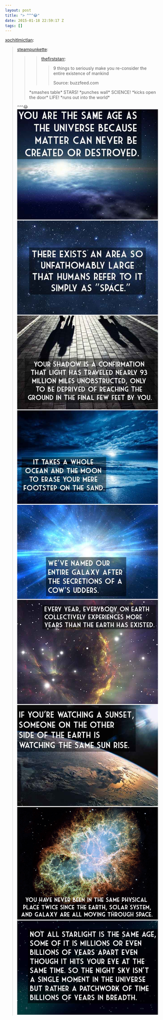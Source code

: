 ```yaml
---
layout: post
title: "> ^^^😂"
date: 2015-01-18 22:59:17 Z
tags: []
---
```

[xochitlmictlan](http://xochitlmictlan.tumblr.com/post/108317723957/steampunkette-thefirststarr-9-things-to):

> [steampunkette](http://steampunkette.tumblr.com/post/108314946332/naffzilla-thefirststarr-9-things-to):
> 
> > > [thefirststarr](http://thefirststarr.tumblr.com/post/108146062703/9-things-to-seriously-make-you-re-consider-the):
> > > 
> > > > 9 things to seriously make you re-consider the entire existence of mankind
> > > > 
> > > > Source: buzzfeed.com
> > 
> > \*smashes table\* STARS! \*punches wall\* SCIENCE! \*kicks open the door\* LIFE! \*runs out into the world\*
> 
> ^^^😂
![](/media/2015/01/108486839444_0.jpg)
![](/media/2015/01/108486839444_1.jpg)
![](/media/2015/01/108486839444_2.jpg)
![](/media/2015/01/108486839444_3.jpg)
![](/media/2015/01/108486839444_4.jpg)
![](/media/2015/01/108486839444_5.jpg)
![](/media/2015/01/108486839444_6.jpg)
![](/media/2015/01/108486839444_7.gif)
![](/media/2015/01/108486839444_8.jpg)
